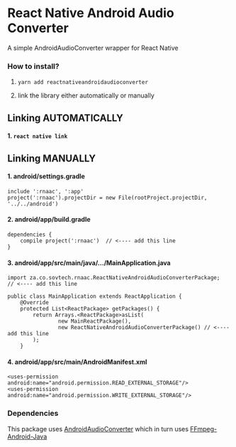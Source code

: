 # React Native Android Audio Converter

A simple AndroidAudioConverter wrapper for React Native

### How to install?

1. `yarn add reactnativeandroidaudioconverter`

2. link the library either automatically or manually

## Linking AUTOMATICALLY

#### 1. `react native link`

## Linking MANUALLY


#### 1. android/settings.gradle
```
include ':rnaac', ':app'
project(':rnaac').projectDir = new File(rootProject.projectDir, '../../android')

```

#### 2. android/app/build.gradle
```
dependencies {
    compile project(':rnaac')  // <---- add this line
}
```

#### 3. android/app/src/main/java/.../MainApplication.java
```
import za.co.sovtech.rnaac.ReactNativeAndroidAudioConverterPackage;  // <---- add this line

public class MainApplication extends ReactApplication {
    @Override
    protected List<ReactPackage> getPackages() {
        return Arrays.<ReactPackage>asList(
                new MainReactPackage(),
                new ReactNativeAndroidAudioConverterPackage() // <---- add this line
        );
    }
```

#### 4. android/app/src/main/AndroidManifest.xml
```
<uses-permission android:name="android.permission.READ_EXTERNAL_STORAGE"/>
<uses-permission android:name="android.permission.WRITE_EXTERNAL_STORAGE"/>
```

### Dependencies

This package uses [AndroidAudioConverter](https://github.com/adrielcafe/AndroidAudioConverter) which in turn uses [FFmpeg-Android-Java](https://github.com/WritingMinds/ffmpeg-android-java)